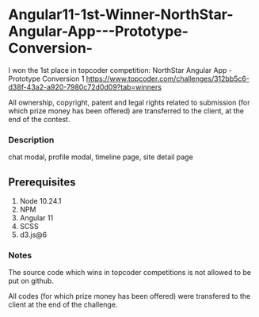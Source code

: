 # Angular11-1st-Winner-NorthStar-Angular-App---Prototype-Conversion-

I won the 1st place in topcoder competition:
NorthStar Angular App - Prototype Conversion 1
https://www.topcoder.com/challenges/312bb5c6-d38f-43a2-a920-7980c72d0d09?tab=winners

All ownership, copyright, patent and legal rights related to submission (for which prize money has been offered) are transferred to the client, at the end of the contest.  

### Description
chat modal, profile modal, timeline page, site detail page

## Prerequisites
1. Node 10.24.1
2. NPM
3. Angular 11
4. SCSS
5. d3.js@6

### Notes

The source code which wins in topcoder competitions is not allowed to be put on github.

All codes  (for which prize money has been offered)  were transfered to the client at the end of the challenge.
